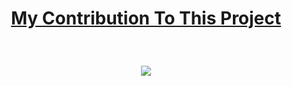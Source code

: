 
<h1><p align="center"><a href="https://tteck.github.io/Proxmox/">My Contribution To This Project</a></p></h1><br><p style="text-align: center"><img src="https://wakatime.com/badge/github/rolltidehero/Proxmox.svg"></p>
